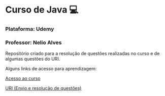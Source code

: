 # Curso de Java :computer:

### Plataforma: Udemy
### Professor: Nelio Alves

Repositório criado para a resolução de questões realizadas no curso e de algumas questões do URI. 


Alguns links de acesso para aprendizagem:

[Acesso ao curso](https://www.udemy.com/course/java-curso-completo/learn/lecture/12006554#overview)

[URI (Envio e resolução de questões)](https://www.urionlinejudge.com.br/judge/login?redirect=%2Fen%2Flogin)
